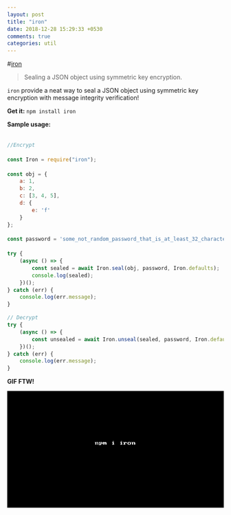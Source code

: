 ```yaml
---
layout: post
title: "iron"
date: 2018-12-28 15:29:33 +0530
comments: true
categories: util
---
```


#[iron]()
> Sealing a JSON object using symmetric key encryption.

`iron` provide a neat way to seal a JSON object using symmetric key encryption with message integrity verification!

__Get it:__ `npm install iron`

__Sample usage:__

```js

//Encrypt 

const Iron = require("iron");

const obj = {
    a: 1,
    b: 2,
    c: [3, 4, 5],
    d: {
        e: 'f'
    }
};

const password = 'some_not_random_password_that_is_at_least_32_characters';

try {
    (async () => {
        const sealed = await Iron.seal(obj, password, Iron.defaults);
        console.log(sealed);
    })();
} catch (err) {
    console.log(err.message);
}
```

```js
// Decrypt
try {
    (async () => {
        const unsealed = await Iron.unseal(sealed, password, Iron.defaults);
    })();
} catch (err) {
    console.log(err.message);
}
```

__GIF FTW!__

![iron](/images/iron/iron.gif)